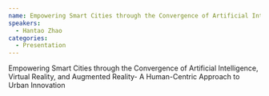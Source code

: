 ```yaml
--- 
name: Empowering Smart Cities through the Convergence of Artificial Intelligence, Virtual Reality, and Augmented Reality- A Human-Centric Approach to Urban Innovation 
speakers: 
  - Hantao Zhao
categories:
  - Presentation
---
```


Empowering Smart Cities through the Convergence of Artificial Intelligence, Virtual Reality, and Augmented Reality- A Human-Centric Approach to Urban Innovation